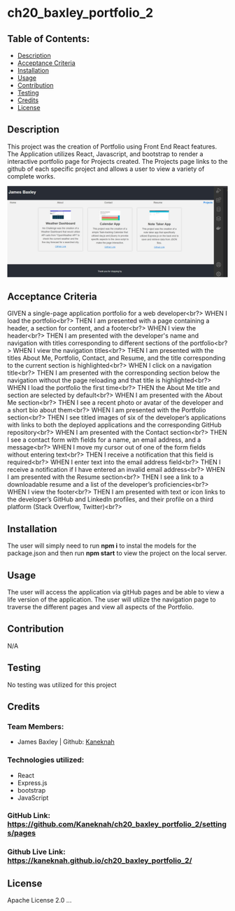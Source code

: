 # ch20_baxley_portfolio_2

## Table of Contents:

- [Description](#description)
- [Acceptance Criteria](#acceptance-criteria)
- [Installation](#installation)
- [Usage](#usage)
- [Contribution](#contribution)
- [Testing](#testing)
- [Credits](#credits)
- [License](#license)

## Description

This project was the creation of Portfolio using Front End React features. The Application utilizes React, Javascript, and bootstrap to render a interactive portfolio page for Projects created. The Projects page links to the github of each specific project and allows a user to view a variety of complete works.

![Alt text](./my-app/public/assets/img/screenshot.jpg)

## Acceptance Criteria

GIVEN a single-page application portfolio for a web developer<br?>
WHEN I load the portfolio<br?>
THEN I am presented with a page containing a header, a section for content, and a footer<br?>
WHEN I view the header<br?>
THEN I am presented with the developer's name and navigation with titles corresponding to different sections of the portfolio<br?>
WHEN I view the navigation titles<br?>
THEN I am presented with the titles About Me, Portfolio, Contact, and Resume, and the title corresponding to the current section is highlighted<br?>
WHEN I click on a navigation title<br?>
THEN I am presented with the corresponding section below the navigation without the page reloading and that title is highlighted<br?>
WHEN I load the portfolio the first time<br?>
THEN the About Me title and section are selected by default<br?>
WHEN I am presented with the About Me section<br?>
THEN I see a recent photo or avatar of the developer and a short bio about them<br?>
WHEN I am presented with the Portfolio section<br?>
THEN I see titled images of six of the developer’s applications with links to both the deployed applications and the corresponding GitHub repository<br?>
WHEN I am presented with the Contact section<br?>
THEN I see a contact form with fields for a name, an email address, and a message<br?>
WHEN I move my cursor out of one of the form fields without entering text<br?>
THEN I receive a notification that this field is required<br?>
WHEN I enter text into the email address field<br?>
THEN I receive a notification if I have entered an invalid email address<br?>
WHEN I am presented with the Resume section<br?>
THEN I see a link to a downloadable resume and a list of the developer’s proficiencies<br?>
WHEN I view the footer<br?>
THEN I am presented with text or icon links to the developer’s GitHub and LinkedIn profiles, and their profile on a third platform (Stack Overflow, Twitter)<br?>

## Installation

The user will simply need to run <b> npm i</b> to instal the models for the package.json and then run <b>npm start</b> to view the project on the local server.

## Usage

The user will access the application via gitHub pages and be able to view a life version of the application. The user will utilize the navigation page to traverse the different pages and view all aspects of the Portfolio.

## Contribution

N/A

## Testing

No testing was utilized for this project

## Credits

### Team Members:

- James Baxley | Github: [Kaneknah](https://github.com/Kaneknah)

### Technologies utilized:

- React
- Express.js
- bootstrap
- JavaScript

### GitHub Link: <https://github.com/Kaneknah/ch20_baxley_portfolio_2/settings/pages>

### Github Live Link: <https://kaneknah.github.io/ch20_baxley_portfolio_2/>

## License

Apache License 2.0
...
